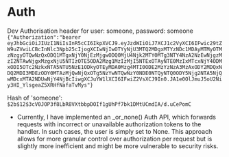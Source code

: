 # Auth
Dev Authorisation header for user: someone, password: someone
`{"Authorization":"bearer eyJhbGciOiJIUzI1NiIsInR5cCI6IkpXVCJ9.eyJzdWIiOiJ7XCJ1c2VyXCI6IFwic29tZW9uZVwiLCBcInNlc3Npb25cIjogXCIwNjIwOTYyNjU3MTQ2MDgxMTYzNDc1MDAyMTMyOTMzNzgyOTQwNzQxODQ1MTgxNjY0NjEzMjgwODQ0MjU4Njk2MTY0MTg3NTY4NzA2NzEwNjgzMzI2NTAwNjgxMzgxNjU5NTIzOTE5ODA2Mzg1MzIzMjI5NTExOTAyNTE0MzIxMTcxNjY4ODMxODI5OTc2NzkxNTA5NTU5NzE1ODkyOTEyMDA0Mzg4MTI0ODE2MzYzNzA3MzAxODY2MDQxNDQ2MDI3MDEzODY0MTAzMjQwNjQxOTg5NzYwNTQwNzY0NDE0NTQyNTQ0ODY5Njg2NTA5NjQwMDcxMTA2NDUwNjY4NjBcIiwgXCJuYW1lXCI6IFwiZ2VsXCJ9In0.JA1e0OlJmuJ5oU2Niy3HI_YlsgeaZ5XRHfNafaTvMys"}`

Hash of 'someone': `$2b$12$3cV0JOP3f8LbR8VXtbbpDOIf1gUhPf7bk1DMtUCmdIA/d.uCePomC`

- Currently, I have implemented an _or_none() Auth API, which forwards requests with incorrect or unavailable authorization tokens to the handler. In such cases, the user is simply set to None. This approach allows for more granular control over authorization per request but is slightly more inefficient and might be more vulnerable to security risks.